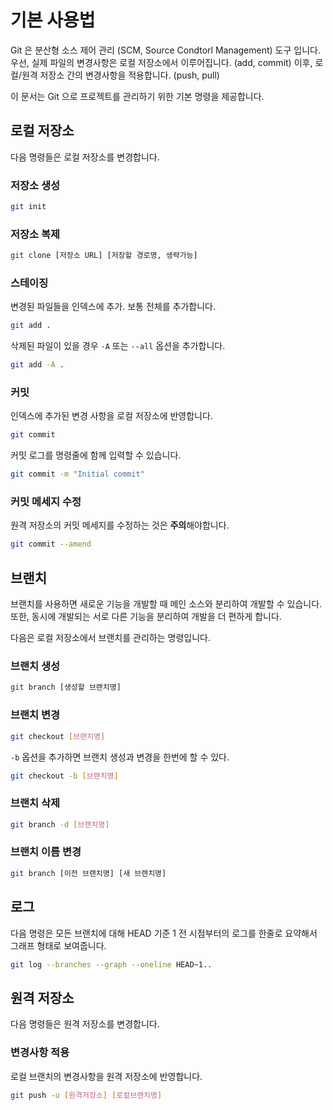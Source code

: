 # 기본 사용법

Git 은 분산형 소스 제어 관리 (SCM, Source Condtorl Management) 도구 입니다.
우선, 실제 파일의 변경사항은 로컬 저장소에서 이루어집니다. (add, commit)
이후, 로컬/원격 저장소 간의 변경사항을 적용합니다. (push, pull)

이 문서는 Git 으로 프로젝트를 관리하기 위한 기본 명령을 제공합니다.

## 로컬 저장소

다음 명령들은 로컬 저장소를 변경합니다.

### 저장소 생성

```bash
git init
```

### 저장소 복제

```bash
git clone [저장소 URL] [저장할 경로명, 생략가능]
```

### 스테이징

변경된 파일들을 인덱스에 추가. 보통 전체를 추가합니다.

```bash
git add .
```

삭제된 파일이 있을 경우 `-A` 또는 `--all` 옵션을 추가합니다.

```bash
git add -A .
```

### 커밋

인덱스에 추가된 변경 사항을 로컬 저장소에 반영합니다.

```bash
git commit
```

커밋 로그를 명령줄에 함께 입력할 수 있습니다.

```bash
git commit -m "Initial commit"
```

### 커밋 메세지 수정

원격 저장소의 커밋 메세지를 수정하는 것은 **주의**해야합니다.

```bash
git commit --amend
```

## 브랜치

브랜치를 사용하면 새로운 기능을 개발할 때 메인 소스와 분리하여 개발할 수 있습니다.
또한, 동시에 개발되는 서로 다른 기능을 분리하여 개발을 더 편하게 합니다.

다음은 로컬 저장소에서 브랜치를 관리하는 명령입니다.

### 브랜치 생성

```bash
git branch [생성할 브랜치명]
```

### 브랜치 변경

```bash
git checkout [브랜치명]
```

`-b` 옵션을 추가하면 브랜치 생성과 변경을 한번에 할 수 있다.

```bash
git checkout -b [브랜치명]
```

### 브랜치 삭제

```bash
git branch -d [브랜치명]
```

### 브랜치 이름 변경

```bash
git branch [이전 브랜치명] [새 브랜치명]
```

## 로그

다음 명령은 모든 브랜치에 대해 HEAD 기준 1 전 시점부터의 로그를 한줄로 요약해서
그래프 형태로 보여줍니다.

```bash
git log --branches --graph --oneline HEAD~1..
```

## 원격 저장소

다음 명령들은 원격 저장소를 변경합니다.

### 변경사항 적용

로컬 브랜치의 변경사항을 원격 저장소에 반영합니다.

```bash
git push -u [원격저장소] [로컬브랜치명]
```
